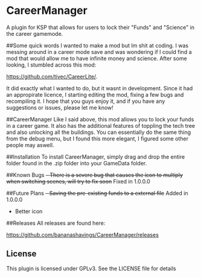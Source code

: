 # CareerManager
A plugin for KSP that allows for users to lock their "Funds" and "Science" in the career gamemode.

##Some quick words
I wanted to make a mod but Im shit at coding. I was messing around in a career mode save and was wondering if I could find a mod that would allow me to have infinite money and science. After some looking, I stumbled across this mod:

https://github.com/tivec/CareerLite/.

It did exactly what I wanted to do, but it wasnt in development. Since it had an appropirate licence, I starting editing the mod, fixing a few bugs and recompiling it. I hope that you guys enjoy it, and if you have any suggestions or issues, please let me know!

##CareerManager
Like I said above, this mod allows you to lock your funds in a career game. It also has the additional features of toppling the tech tree and also unlocking all the buildings.
You can essentially do the same thing from the debug menu, but I found this more elegant, I figured some other people may aswell.

##Installation
To install CareerManager, simply drag and drop the entire folder found in the .zip folder into your GameData folder.

##Known Bugs
~~- There is a severe bug that causes the icon to multiply when switching scenes, will try to fix soon~~ Fixed in 1.0.0.0

##Future Plans
~~- Saving the pre-existing funds to a external file~~ Added in 1.0.0.0
- Better icon

##Releases
All releases are found here:

https://github.com/bananashavings/CareerManager/releases

## License
This plugin is licensed under GPLv3. See the LICENSE file for details

